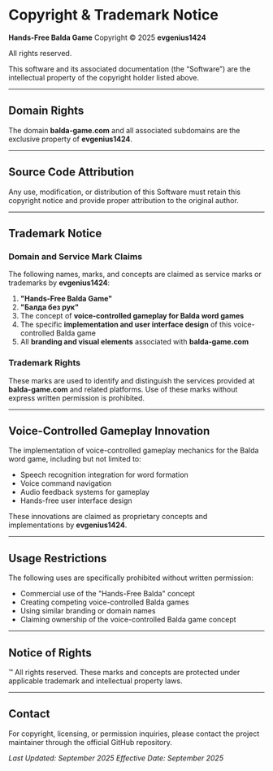 # Copyright & Trademark Notice

**Hands-Free Balda Game**
Copyright © 2025 **evgenius1424**

All rights reserved.

This software and its associated documentation (the “Software”) are the intellectual property of the copyright holder listed above.

---

## Domain Rights

The domain **balda-game.com** and all associated subdomains are the exclusive property of **evgenius1424**.

---

## Source Code Attribution

Any use, modification, or distribution of this Software must retain this copyright notice and provide proper attribution to the original author.

---

## Trademark Notice

### Domain and Service Mark Claims

The following names, marks, and concepts are claimed as service marks or trademarks by **evgenius1424**:

1. **"Hands-Free Balda Game"**
2. **"Балда без рук"**
3. The concept of **voice-controlled gameplay for Balda word games**
4. The specific **implementation and user interface design** of this voice-controlled Balda game
5. All **branding and visual elements** associated with **balda-game.com**

### Trademark Rights

These marks are used to identify and distinguish the services provided at **balda-game.com** and related platforms.
Use of these marks without express written permission is prohibited.

---

## Voice-Controlled Gameplay Innovation

The implementation of voice-controlled gameplay mechanics for the Balda word game, including but not limited to:

- Speech recognition integration for word formation
- Voice command navigation
- Audio feedback systems for gameplay
- Hands-free user interface design

These innovations are claimed as proprietary concepts and implementations by **evgenius1424**.

---

## Usage Restrictions

The following uses are specifically prohibited without written permission:

- Commercial use of the "Hands-Free Balda" concept
- Creating competing voice-controlled Balda games
- Using similar branding or domain names
- Claiming ownership of the voice-controlled Balda game concept

---

## Notice of Rights

™ All rights reserved.
These marks and concepts are protected under applicable trademark and intellectual property laws.

---

## Contact

For copyright, licensing, or permission inquiries,
please contact the project maintainer through the official GitHub repository.

_Last Updated: September 2025_
_Effective Date: September 2025_
